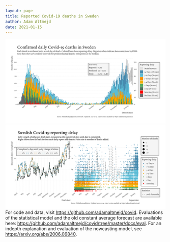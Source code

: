 ```yaml
---
layout: page
title: Reported Covid-19 deaths in Sweden
author: Adam Altmejd
date: 2021-01-15
---
```


![Graph of Swedish Covid-19 deaths with reporting delay.](deaths_lag_sweden_2021-01-15.png "Swedish Covid-19 deaths.")
![Graph of Swedish Covid-19 reporting delay in daily deaths.](lag_trend_sweden_2021-01-15.png "Trend in Swedish Covid-19 mortality reporting delay.")
For code and data, visit <https://github.com/adamaltmejd/covid>.
Evaluations of the statistical model and the old constant average forecast are available here: <https://github.com/adamaltmejd/covid/tree/master/docs/eval>.
For an indepth explanation and evaluation of the nowcasting model, see <https://arxiv.org/abs/2006.06840>.
